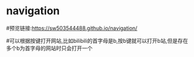 # navigation
#预览链接:https://sw503544488.github.io/navigation/  

#可以根据按键打开网站,比如bilibili的首字母是b,按b键就可以打开b站,但是存在多个b为首字母的网站时只会打开一个
